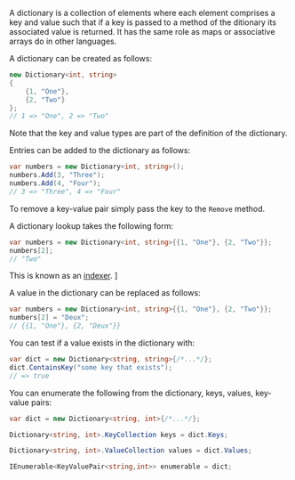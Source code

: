A dictionary is a collection of elements where each element comprises a key and value such that if a key is passed to a method of the ditionary its associated value is returned. It has the same role as maps or associative arrays do in other languages.

A dictionary can be created as follows:

```csharp
new Dictionary<int, string>
{
    {1, "One"},
    {2, "Two"}
};
// 1 => "One", 2 => "Two"
```

Note that the key and value types are part of the definition of the dictionary.

Entries can be added to the dictionary as follows:

```csharp
var numbers = new Dictionary<int, string>();
numbers.Add(3, "Three");
numbers.Add(4, "Four");
// 3 => "Three", 4 => "Four"
```

To remove a key-value pair simply pass the key to the `Remove` method.

A dictionary lookup takes the following form:

```csharp
var numbers = new Dictionary<int, string>{{1, "One"}, {2, "Two"}};
numbers[2];
// "Two"
```

This is known as an [indexer][indexer-properties].
]

A value in the dictionary can be replaced as follows:

```csharp
var numbers = new Dictionary<int, string>{{1, "One"}, {2, "Two"}};
numbers[2] = "Deux";
// {{1, "One"}, {2, "Deux"}}
```

You can test if a value exists in the dictionary with:

```csharp
var dict = new Dictionary<string, string>{/*...*/};
dict.ContainsKey("some key that exists");
// => true
```

You can enumerate the following from the dictionary, keys, values, key-value pairs:

```csharp
var dict = new Dictionary<string, int>{/*...*/};

Dictionary<string, int>.KeyCollection keys = dict.Keys;

Dictionary<string, int>.ValueCollection values = dict.Values;

IEnumerable<KeyValuePair<string,int>> enumerable = dict;
```

[indexer-properties]: https://docs.microsoft.com/en-us/dotnet/csharp/programming-guide/indexers/
